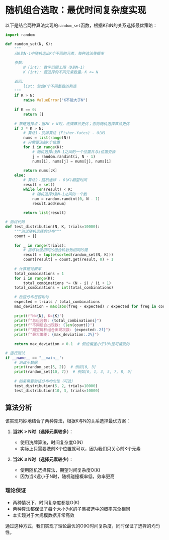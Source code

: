 # 随机组合选取：最优时间复杂度实现

以下是结合两种算法实现的`random_set`函数，根据K和N的关系选择最优策略：

```python
import random

def random_set(N, K):
    """
    从0到N-1中随机选出K个不同的元素，每种选法等概率
    
    参数:
        N (int): 数字范围上限（0到N-1）
        K (int): 要选择的不同元素数量，K <= N
        
    返回:
        list: 包含K个不同整数的列表
    """
    if K > N:
        raise ValueError("K不能大于N")
    
    if K == 0:
        return []
    
    # 策略选择点：当2K > N时，洗牌算法更优；否则随机选择算法更优
    if 2 * K > N:
        # 算法1：洗牌算法 (Fisher-Yates) - O(N)
        nums = list(range(N))
        # 只需要洗前K个位置
        for i in range(K):
            # 随机选择i到N-1之间的一个位置并与i位置交换
            j = random.randint(i, N - 1)
            nums[i], nums[j] = nums[j], nums[i]
        
        return nums[:K]
    else:
        # 算法2：随机选择 - O(K)期望时间
        result = set()
        while len(result) < K:
            # 随机选择0到N-1之间的一个数
            num = random.randint(0, N - 1)
            result.add(num)
        
        return list(result)

# 测试代码
def test_distribution(N, K, trials=10000):
    """测试随机选择的分布"""
    count = {}
    
    for _ in range(trials):
        # 排序以便相同的组合映射到相同的键
        result = tuple(sorted(random_set(N, K)))
        count[result] = count.get(result, 0) + 1
    
    # 计算理论概率
    total_combinations = 1
    for i in range(K):
        total_combinations *= (N - i) / (i + 1)
    total_combinations = int(total_combinations)
    
    # 检查分布是否均匀
    expected = trials / total_combinations
    max_deviation = max(abs(freq - expected) / expected for freq in count.values())
    
    print(f"N={N}, K={K}")
    print(f"总组合数: {total_combinations}")
    print(f"不同组合出现数: {len(count)}")
    print(f"期望每种组合出现次数: {expected:.2f}")
    print(f"最大偏差: {max_deviation:.2%}")
    
    return max_deviation < 0.1  # 假设偏差小于10%是可接受的

# 运行测试
if __name__ == "__main__":
    # 测试小数据
    print(random_set(5, 2))  # 例如[0, 3]
    print(random_set(10, 7))  # 例如[0, 1, 3, 5, 7, 8, 9]
    
    # 如果需要验证分布均匀性（可选）
    test_distribution(5, 2, trials=10000)
    test_distribution(10, 3, trials=10000)
```

## 算法分析

该实现巧妙地结合了两种算法，根据K与N的关系选择最优方案：

1. **当2K > N时（选择元素较多）**：
   - 使用洗牌算法，时间复杂度O(N)
   - 实际上只需要洗前K个位置就可以，因为我们只关心前K个元素

2. **当2K ≤ N时（选择元素较少）**：
   - 使用随机选择算法，期望时间复杂度O(K)
   - 因为当K远小于N时，随机碰撞概率低，效率更高

### 理论保证

- 两种情况下，时间复杂度都是O(K)
- 两种算法都保证了每个大小为K的子集被选中的概率完全相同
- 本实现对于大规模数据非常高效

通过这种方式，我们实现了理论最优的O(K)时间复杂度，同时保证了选择的均匀性。